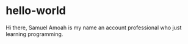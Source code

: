 # hello-world
Hi there, Samuel Amoah is my name an account professional who just learning programming.
